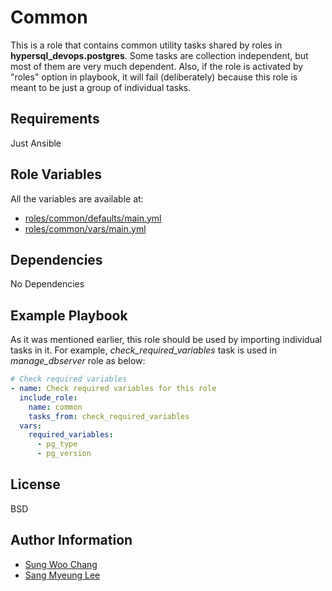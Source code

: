 Common
=========

This is a role that contains common utility tasks shared by roles in **hypersql_devops.postgres**. Some tasks are collection independent, but most of them are very much dependent. Also, if the role is activated by "roles" option in playbook, it will fail (deliberately) because this role is meant to be just a group of individual tasks. 

Requirements
------------
Just Ansible

Role Variables
--------------

All the variables are available at:

  * [roles/common/defaults/main.yml](./defaults/main.yml)
  * [roles/common/vars/main.yml](./vars/main.yml)

Dependencies
------------

No Dependencies

Example Playbook
----------------

As it was mentioned earlier, this role should be used by importing individual tasks in it. For example, *check_required_variables* task is used in *manage_dbserver* role as below:
```yml
# Check required variables
- name: Check required variables for this role
  include_role:
    name: common
    tasks_from: check_required_variables
  vars:
    required_variables:
      - pg_type
      - pg_version
```

License
-------

BSD

Author Information
------------------

* [Sung Woo Chang](https://github.com/dbxpert)
* [Sang Myeung Lee](https://github.com/sungmu1)